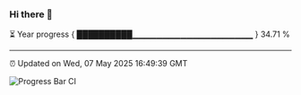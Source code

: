 ### Hi there 👋

⏳ Year progress { ██████████▁▁▁▁▁▁▁▁▁▁▁▁▁▁▁▁▁▁▁▁ } 34.71 %

---

⏰ Updated on Wed, 07 May 2025 16:49:39 GMT

![Progress Bar CI](https://github.com/IshwaranRudhara/GIT-ACTION/workflows/Progress%20Bar%20CI/badge.svg)
